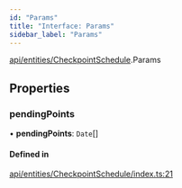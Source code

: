 ```yaml
---
id: "Params"
title: "Interface: Params"
sidebar_label: "Params"
---
```


[api/entities/CheckpointSchedule](../../../../../modules/API/Entities/CheckpointSchedule/CheckpointSchedule.md).Params

## Properties

### pendingPoints

• **pendingPoints**: `Date`[]

#### Defined in

[api/entities/CheckpointSchedule/index.ts:21](https://github.com/PolymeshAssociation/polymesh-sdk/blob/2c78f6c34/src/api/entities/CheckpointSchedule/index.ts#L21)

